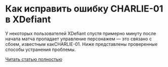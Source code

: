 # Как исправить ошибку CHARLIE-01 в XDefiant



У некоторых пользователей XDefiant спустя примерно минуту после начала матча пропадает управление персонажем — это связано с сбоем, известным какCHARLIE-01. Ниже представлены проверенные способы устранения проблемы.

[Читать статью полностью](https://xyberbara.com/gaming/charlie-01-xdefiant/)
